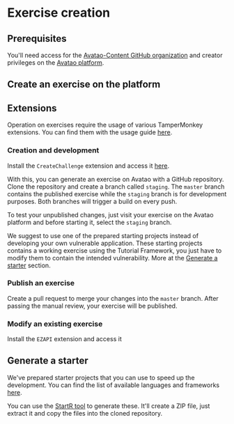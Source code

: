 # Exercise creation

## Prerequisites
You'll need access for the [Avatao-Content GitHub organization](https://github.com/avatao-content) and creator privileges on the [Avatao platform](https://next.avatao.com).

## Create an exercise on the platform

## Extensions
Operation on exercises require the usage of various TamperMonkey extensions. You can find them with the usage guide [here](https://github.com/avatao-content/content-scripts-next/tree/master/geri/extensions).

### Creation and development
Install the `CreateChallenge` extension and access it [here](https://next.avatao.com/new).

With this, you can generate an exercise on Avatao with a GitHub repository. Clone the repository and create a branch called `staging`. The `master` branch contains the published exercise while the `staging` branch is for development purposes. Both branches will trigger a build on every push. 

To test your unpublished changes, just visit your exercise on the Avatao platform and before starting it, select the `staging` branch.

We suggest to use one of the prepared starting projects instead of developing your own vulnerable application. These starting projects contains a working exercise using the Tutorial Framework, you just have to modify them to contain the intended vulnerability. More at the [Generate a starter](https://github.com/avatao-content/docs/blob/update/publish-exercise.md#generate-a-starter) section.

### Publish an exercise
Create a pull request to merge your changes into the `master` branch. After passing the manual review, your exercise will be published.

### Modify an existing exercise
Install the `EZAPI` extension and access it

## Generate a starter
We've prepared starter projects that you can use to speed up the development. You can find the list of available languages and frameworks [here](https://github.com/avatao-content/test-tfw-startr).

You can use the [StartR tool](https://github.com/avatao-content/test-tfw-startr) to generate these. It'll create a ZIP file, just extract it and copy the files into the cloned repository.
